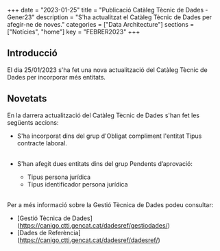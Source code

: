 +++
date        = "2023-01-25"
title       = "Publicació Catàleg Tècnic de Dades - Gener23"
description = "S'ha actualitzat el Catàleg Tècnic de Dades per afegir-ne de noves."
categories  = ["Data Architecture"]
sections    = ["Notícies", "home"]
key = "FEBRER2023"
+++

## Introducció

El dia 25/01/2023 s'ha fet una nova actualització del Catàleg Tècnic de Dades per incorporar més entitats.
 
## Novetats

En la darrera actualització del Catàleg Tècnic de Dades s'han fet les següents accions:

- S'ha incorporat dins del grup d'Obligat compliment l'entitat Tipus contracte laboral.<br><br>

- S'han afegit dues entitats dins del grup Pendents d’aprovació:
  - Tipus persona jurídica<br>
  - Tipus identificador persona jurídica<br><br>

  
Per a més informació sobre la Gestió Tècnica de Dades podeu consultar:

* [Gestió Tècnica de Dades] (https://canigo.ctti.gencat.cat/dadesref/gestiodades/)
* [Dades de Referència] (https://canigo.ctti.gencat.cat/dadesref/dadesref/)

